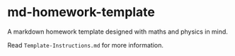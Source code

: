 # md-homework-template
 A markdown homework template designed with maths and physics in mind.

Read `Template-Instructions.md` for more information. 
